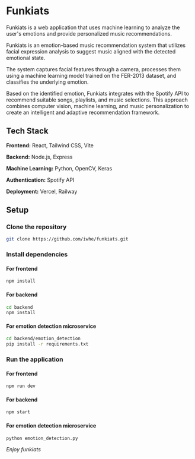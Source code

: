 <h1>Funkiats</h1>

<p>Funkiats is a web application that uses machine learning to analyze the user's emotions and provide personalized music recommendations.</p>

<p> Funkiats is an emotion-based music recommendation system that utilizes facial expression analysis to suggest music aligned with the detected emotional state. </p>

<p> The system captures facial features through a camera, processes them using a machine learning model trained on the FER-2013 dataset, and classifies the underlying emotion. </p>

<p> Based on the identified emotion, Funkiats integrates with the Spotify API to recommend suitable songs, playlists, and music selections. This approach combines computer vision, machine learning, and music personalization to create an intelligent and adaptive recommendation framework. </p>

<h2> Tech Stack </h2>

<p> <strong>Frontend:</strong> React, Tailwind CSS, Vite </p>
<p> <strong>Backend:</strong> Node.js, Express </p>
<p> <strong>Machine Learning:</strong> Python, OpenCV, Keras </p>
<p> <strong>Authentication:</strong> Spotify API </p>
<p> <strong>Deployment:</strong> Vercel, Railway </p>

<h2> Setup </h2>

<h3> Clone the repository </h3>

```bash
git clone https://github.com/iwhe/funkiats.git
```

<h3> Install dependencies </h3>

<h4> For frontend </h4>

```bash
npm install
```

<h4> For backend </h4>

```bash
cd backend
npm install
```

<h4> For emotion detection microservice </h4>

```bash
cd backend/emotion_detection
pip install -r requirements.txt
```

<h3> Run the application </h3>

<h4> For frontend </h4>

```bash
npm run dev
```

<h4> For backend </h4>

```bash
npm start
```

<h4> For emotion detection microservice </h4>

```bash
python emotion_detection.py
```


<i>Enjoy funkiats</i>